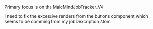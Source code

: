 Primary focus is on the MalcMindJobTracker_V4



I need to fix the excessive renders from the buttons component which seems to be comming from my jobDexcription Atom

